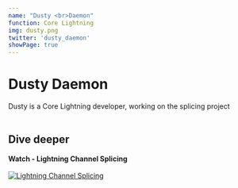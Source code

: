 ```yaml
---
name: "Dusty <br>Daemon"
function: Core Lightning
img: dusty.png
twitter: 'dusty_daemon'
showPage: true
---
```


# Dusty Daemon
 
Dusty is a Core Lightning developer, working on the splicing project
<br><br>

## Dive deeper


<div class="grid grid-cols-2 gap-5">
<div class="p-3 my-2">

**Watch - Lightning Channel Splicing**  <br><br>
[![Lightning Channel Splicing](/2022/content/dusty1.png)](https://youtu.be/b3YpbRzwWj4/)
</div>

</div>

<br>




